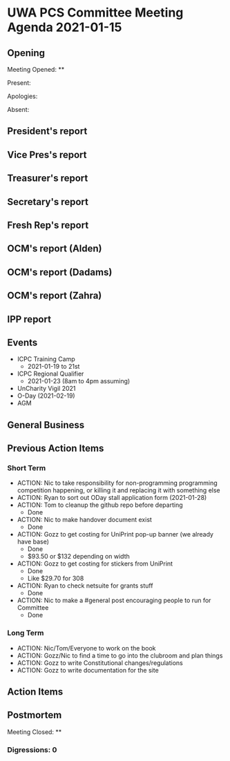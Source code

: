 # UWA PCS Committee Meeting Agenda 2021-01-15

## Opening

Meeting Opened: **

Present:

Apologies:

Absent:

## President's report

## Vice Pres's report

## Treasurer's report

## Secretary's report

## Fresh Rep's report

## OCM's report (Alden)

## OCM's report (Dadams)

## OCM's report (Zahra)

## IPP report

## Events

- ICPC Training Camp
  - 2021-01-19 to 21st
- ICPC Regional Qualifier
  - 2021-01-23 (8am to 4pm assuming)
- UnCharity Vigil 2021
- O-Day (2021-02-19)
- AGM

## General Business

## Previous Action Items

### Short Term

- ACTION: Nic to take responsibility for non-programming programming competition happening, or killing it and replacing it with something else
- ACTION: Ryan to sort out ODay stall application form (2021-01-28)
- ACTION: Tom to cleanup the github repo before departing
  - Done
- ACTION: Nic to make handover document exist
  - Done
- ACTION: Gozz to get costing for UniPrint pop-up banner (we already have base)
  - Done
  - $93.50 or $132 depending on width
- ACTION: Gozz to get costing for stickers from UniPrint
  - Done
  - Like $29.70 for 308
- ACTION: Ryan to check netsuite for grants stuff
  - Done
- ACTION: Nic to make a #general post encouraging people to run for Committee
  - Done

### Long Term

- ACTION: Nic/Tom/Everyone to work on the book
- ACTION: Gozz/Nic to find a time to go into the clubroom and plan things
- ACTION: Gozz to write Constitutional changes/regulations
- ACTION: Gozz to write documentation for the site

## Action Items

## Postmortem

Meeting Closed: **

### Digressions: 0

